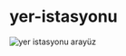 # yer-istasyonu
![yer istasyonu arayüz](https://github.com/GNL-OKTAY/yer-istasyonu/assets/70350603/fbcc347f-db3c-446d-9e0a-47d301053a9a)
